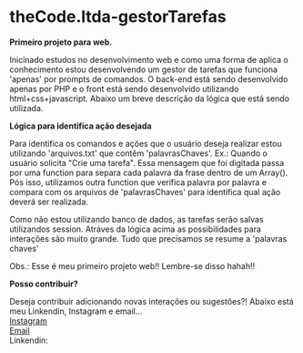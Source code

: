 # theCode.ltda-gestorTarefas
<p> <strong>Primeiro projeto para web.</strong> </p> 
<p>Inicinado estudos no desenvolvimento web e como uma forma de aplica o conhecimento estou desenvolvendo um gestor de tarefas que funciona 'apenas' por prompts de comandos. 
O back-end está sendo desenvolvido apenas por PHP e o front está sendo desenvolvido utilizando html+css+javascript. 
Abaixo um breve descrição da lógica que está sendo utilizada.</p> 

<p><strong>Lógica para identifica ação desejada</strong></p>
<p>Para identifica os comandos e ações que o usuário deseja realizar estou utilizando 'arquivos.txt' que contêm 'palavrasChaves'. Ex.: Quando o usuário solicita "Crie uma tarefa". Essa mensagem que foi digitada passa por uma function para separa cada palavra da frase dentro de um Array(). 
Pós isso, utilizamos outra function que verifica palavra por palavra e compara com os arquivos de 'palavrasChaves' para identifica qual ação deverá ser realizada.</p>

Como não estou utilizando banco de dados, as tarefas serão salvas utilizandos session. 
Atráves da lógica acima as possibilidades para interações são muito grande. Tudo que precisamos se resume a 'palavras chaves'

Obs.: Esse é meu primeiro projeto web!! Lembre-se disso hahah!!

<p><strong>Posso contribuir?</strong></p>
Deseja contribuir adicionando novas interações ou sugestões?! Abaixo está meu Linkendin, Instagram  e email...<br/>
<a href ="https://www.instagram.com/thecode.ltda/">Instagram</a><br/>
<a href = "allantecchristian23@gmail.com">Email</a><br/>
Linkendin: 
